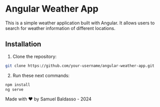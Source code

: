 # Angular Weather App

This is a simple weather application built with Angular. It allows users to search for weather information of different locations.

## Installation

1. Clone the repository:

```bash
git clone https://github.com/your-username/angular-weather-app.git
```

2. Run these next commands:

```bash
npm install
ng serve
```

Made with ❤️ by Samuel Baldasso - 2024
